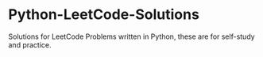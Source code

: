 # Python-LeetCode-Solutions
 Solutions for LeetCode Problems written in Python, these are for self-study and practice.
